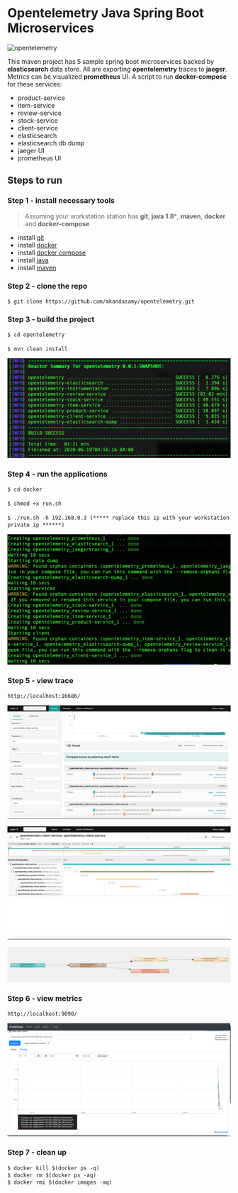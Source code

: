 # Opentelemetry Java Spring Boot Microservices

![opentelemetry](https://camo.githubusercontent.com/40361329470e9344e008d941d83809e9b947e4d4/68747470733a2f2f6f70656e74656c656d657472792e696f2f696d672f6c6f676f732f6f70656e74656c656d657472792d686f72697a6f6e74616c2d636f6c6f722e706e67?raw=true "Opentelemetry")

This maven project has 5 sample spring boot microservices backed by **elasticsearch** data store. All are exporting **opentelemetry** traces to **jaeger**. Metrics can be visualized **prometheus** UI. A script to run **docker-compose** for these services:

- product-service
- item-service
- review-service
- stock-service
- client-service
- elasticsearch
- elasticsearch db dump
- jaeger UI
- prometheus UI

## Steps to run

### Step 1 - install necessary tools

> Assuming your workstation station has **git**, **java 1.8^**, **maven**, **docker** and **docker-compose**
- install  [git](https://www.atlassian.com/git/tutorials/install-git)
- install [docker](https://docs.docker.com/get-docker/)
- install [docker compose](https://docs.docker.com/compose/install/)
- install [java](https://www.oracle.com/java/technologies/javase/javase-jdk8-downloads.html)
- install [maven](https://maven.apache.org/install.html)

### Step 2 - clone the repo
```console 
$ git clone https://github.com/mkandasamy/opentelemetry.git
```

### Step 3 - build the project

```console
$ cd opentelemetry

$ mvn clean install

```
![maven build](/screenshot/maven.png?raw=true "Maven Build")

### Step 4 - run the applications

```console
$ cd docker

$ chmod +x run.sh

$ ./run.sh -h 192.168.0.3 (***** replace this ip with your workstation private ip ******)
```

![containers](/screenshot/containers.png?raw=true "Containers")

### Step 5 - view trace
```console
http://localhost:16686/
```
![jaeger traces](/screenshot/jaeger-traces.png?raw=true "Jaeger Traces")

![jaeger spans](/screenshot/jaeger-spans.png?raw=true "Jaeger Spans")

![services-view](/screenshot/spans.png?raw=true "Service View ")

### Step 6 - view metrics
```console
http://localhost:9090/
```
![prometheus](/screenshot/prometheus.png?raw=true "Prometheus")

### Step 7 - clean up
```console
$ docker kill $(docker ps -q)
$ docker rm $(docker ps -aq)
$ docker rmi $(docker images -aq)
```
